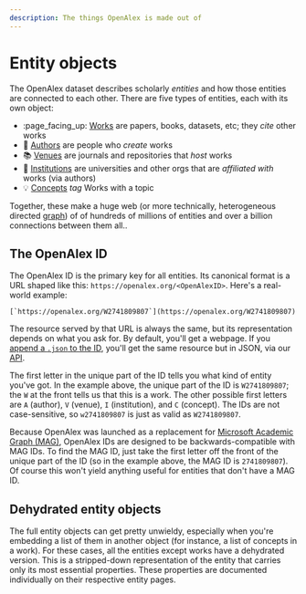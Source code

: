 ```yaml
---
description: The things OpenAlex is made out of
---
```


# Entity objects

The OpenAlex dataset describes scholarly _entities_ and how those entities are connected to each other. There are five types of entities, each with its own object:

* :page\_facing\_up: [Works](work.md) are papers, books, datasets, etc; they _cite_ other works
* :woman: [Authors](author.md) are people who _create_ works
* :books: [Venues](venue.md) are journals and repositories that _host_ works
* :school: [Institutions](institution.md) are universities and other orgs that are _affiliated with_ works (via authors)
* :bulb: [Concepts](concept.md) _tag_ Works with a topic

Together, these make a huge web (or more technically, heterogeneous directed [graph](https://en.wikipedia.org/wiki/Graph\_theory)) of of hundreds of millions of entities and over a billion connections between them all..

## The OpenAlex ID

The OpenAlex ID is the primary key for all entities. Its canonical format is a URL shaped like this: `https://openalex.org/<OpenAlexID>`. Here's a real-world example:&#x20;

``[`https://openalex.org/W2741809807`](https://openalex.org/W2741809807)``

The resource served by that URL is always the same, but its representation depends on what you ask for. By default, you'll get a webpage. If you [append a `.json` to the ID](https://openalex.org/W2741809807.json), you'll get the same resource but in JSON, via our [API](../api/).

The first letter in the unique part of the ID tells you what kind of entity you've got. In the example above, the unique part of the ID is `W2741809807`; the `W` at the front tells us that this is a work. The other possible first letters are `A` (author), `V` (venue), `I` (institution), and `C` (concept). The IDs are not case-sensitive, so `w2741809807` is just as valid as `W2741809807`.

Because OpenAlex was launched as a replacement for [Microsoft Academic Graph (MAG)](https://www.microsoft.com/en-us/research/project/microsoft-academic-graph/), OpenAlex IDs are designed to be backwards-compatible with MAG IDs. To find the MAG ID, just take the first letter off the front of the unique part of the ID (so in the example above, the MAG ID is `2741809807`). Of course this won't yield anything useful for entities that don't have a MAG ID.

## Dehydrated entity objects

The full entity objects can get pretty unwieldy, especially when you're embedding a list of them in another object (for instance, a list of concepts in a work). For these cases, all the entities except works have a dehydrated version. This is a stripped-down representation of the entity that carries only its most essential properties. These properties are documented individually on their respective entity pages.

##

